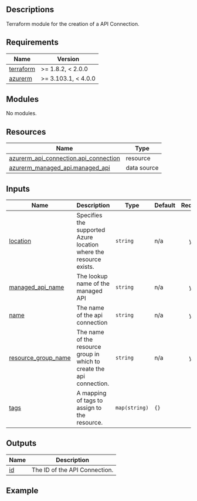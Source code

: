 <!-- BEGIN_TF_DOCS -->
## Descriptions

Terraform module for the creation of a API Connection.

## Requirements

| Name | Version |
|------|---------|
| <a name="requirement_terraform"></a> [terraform](#requirement\_terraform) | >= 1.8.2, < 2.0.0 |
| <a name="requirement_azurerm"></a> [azurerm](#requirement\_azurerm) | >= 3.103.1, < 4.0.0 |

## Modules

No modules.

## Resources

| Name | Type |
|------|------|
| [azurerm_api_connection.api_connection](https://registry.terraform.io/providers/hashicorp/azurerm/latest/docs/resources/api_connection) | resource |
| [azurerm_managed_api.managed_api](https://registry.terraform.io/providers/hashicorp/azurerm/latest/docs/data-sources/managed_api) | data source |



## Inputs

| Name | Description | Type | Default | Required |
|------|-------------|------|---------|:--------:|
| <a name="input_location"></a> [location](#input\_location) | Specifies the supported Azure location where the resource exists. | `string` | n/a | yes |
| <a name="input_managed_api_name"></a> [managed\_api\_name](#input\_managed\_api\_name) | The lookup name of the managed API | `string` | n/a | yes |
| <a name="input_name"></a> [name](#input\_name) | The name of the api connection | `string` | n/a | yes |
| <a name="input_resource_group_name"></a> [resource\_group\_name](#input\_resource\_group\_name) | The name of the resource group in which to create the api connection. | `string` | n/a | yes |
| <a name="input_tags"></a> [tags](#input\_tags) | A mapping of tags to assign to the resource. | `map(string)` | `{}` | no |

## Outputs

| Name | Description |
|------|-------------|
| <a name="output_id"></a> [id](#output\_id) | The ID of the API Connection. |

## Example
<!-- END_TF_DOCS -->